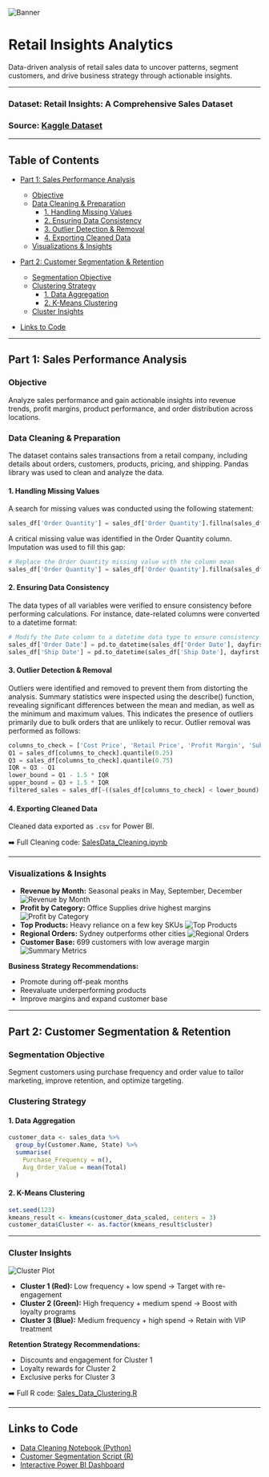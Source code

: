 ![Banner](images/Retail_Banner.png)

# Retail Insights Analytics 
Data-driven analysis of retail sales data to uncover patterns, segment customers, and drive business strategy through actionable insights.

---
### Dataset: Retail Insights: A Comprehensive Sales Dataset  
### Source: [Kaggle Dataset](https://www.kaggle.com/datasets/rajneesh231/retail-insights-a-comprehensive-sales-dataset/data)
---
##  Table of Contents

- [Part 1: Sales Performance Analysis](#part-1-sales-performance-analysis)
  - [Objective](#objective)
  - [Data Cleaning & Preparation](#data-cleaning--preparation)
    - [1. Handling Missing Values](#1-handling-missing-values)
    - [2. Ensuring Data Consistency](#2-ensuring-data-consistency)
    - [3. Outlier Detection & Removal](#3-outlier-detection--removal)
    - [4. Exporting Cleaned Data](#4-exporting-cleaned-data)
  - [Visualizations & Insights](#visualizations--insights)

- [Part 2: Customer Segmentation & Retention](#part-2-customer-segmentation--retention)
  - [Segmentation Objective](#segmentation-objective)
  - [Clustering Strategy](#clustering-strategy)
    - [1. Data Aggregation](#1-data-aggregation)
    - [2. K-Means Clustering](#2-k-means-clustering)
  - [Cluster Insights](#cluster-insights)

- [Links to Code](#links-to-code)
---
## Part 1: Sales Performance Analysis

### Objective
Analyze sales performance and gain actionable insights into revenue trends, profit margins, product performance, and order distribution across locations.

### Data Cleaning & Preparation
The dataset contains sales transactions from a retail company, including details about orders, customers, products, pricing, and shipping. Pandas library was used to clean and analyze the data.

#### 1. Handling Missing Values
A search for missing values was conducted using the following statement:
```python
sales_df['Order Quantity'] = sales_df['Order Quantity'].fillna(sales_df['Order Quantity'].mean())
```
A critical missing value was identified in the Order Quantity column. Imputation was used to fill this gap:
```python
# Replace the Order Quantity missing value with the column mean
sales_df['Order Quantity'] = sales_df['Order Quantity'].fillna(sales_df['Order Quantity'].mean())
```

#### 2. Ensuring Data Consistency
The data types of all variables were verified to ensure consistency before performing calculations. For instance, date-related columns were converted to a datetime format:
```python
# Modify the Date column to a datetime data type to ensure consistency
sales_df['Order Date'] = pd.to_datetime(sales_df['Order Date'], dayfirst = True)
sales_df['Ship Date'] = pd.to_datetime(sales_df['Ship Date'], dayfirst = True)
```

#### 3. Outlier Detection & Removal
Outliers were identified and removed to prevent them from distorting the analysis. Summary statistics were inspected using the describe() function, revealing significant differences between the mean and median, as well as the minimum and maximum values. This indicates the presence of outliers primarily due to bulk orders that are unlikely to recur. Outlier removal was performed as follows:
```python
columns_to_check = ['Cost Price', 'Retail Price', 'Profit Margin', 'Sub Total', 'Discount $', 'Order Total', 'Total']
Q1 = sales_df[columns_to_check].quantile(0.25)
Q3 = sales_df[columns_to_check].quantile(0.75)
IQR = Q3 - Q1
lower_bound = Q1 - 1.5 * IQR
upper_bound = Q3 + 1.5 * IQR
filtered_sales = sales_df[~((sales_df[columns_to_check] < lower_bound) | (sales_df[columns_to_check] > upper_bound)).any(axis=1)].copy()
```

#### 4. Exporting Cleaned Data  
Cleaned data exported as `.csv` for Power BI.

➡️ Full Cleaning code: [SalesData_Cleaning.ipynb](SalesData_Cleaning.ipynb)

---

### Visualizations & Insights

- **Revenue by Month:** Seasonal peaks in May, September, December
![Revenue by Month](images/Revenue_by_month.png)  
- **Profit by Category:** Office Supplies drive highest margins
![Profit by Category](images/Profit_margin.png)  
- **Top Products:** Heavy reliance on a few key SKUs
![Top Products](images/Revenue_by_product.png)
- **Regional Orders:** Sydney outperforms other cities
![Regional Orders](images/order_by_city.png)  
- **Customer Base:** 699 customers with low average margin
![Summary Metrics](images/Performance_metrics.png)

**Business Strategy Recommendations:**
- Promote during off-peak months
- Reevaluate underperforming products
- Improve margins and expand customer base

---

## Part 2: Customer Segmentation & Retention

### Segmentation Objective
Segment customers using purchase frequency and order value to tailor marketing, improve retention, and optimize targeting.

### Clustering Strategy

#### 1. Data Aggregation
```r
customer_data <- sales_data %>%
  group_by(Customer.Name, State) %>%
  summarise(
    Purchase_Frequency = n(),
    Avg_Order_Value = mean(Total)
  )
```

#### 2. K-Means Clustering
```r
set.seed(123)
kmeans_result <- kmeans(customer_data_scaled, centers = 3)
customer_data$Cluster <- as.factor(kmeans_result$cluster)
```

---

### Cluster Insights

![Cluster Plot](images/Customer_segmentation.png)

- **Cluster 1 (Red):** Low frequency + low spend → Target with re-engagement
- **Cluster 2 (Green):** High frequency + medium spend → Boost with loyalty programs
- **Cluster 3 (Blue):** Medium frequency + high spend → Retain with VIP treatment

**Retention Strategy Recommendations:**
- Discounts and engagement for Cluster 1  
- Loyalty rewards for Cluster 2  
- Exclusive perks for Cluster 3  

➡️ Full R code: [Sales_Data_Clustering.R](Sales_Data_Clustering.R)

---

## Links to Code

- [Data Cleaning Notebook (Python)](SalesData_Cleaning.ipynb)  
- [Customer Segmentation Script (R)](Sales_Data_Clustering.R)
- [Interactive Power BI Dashboard](Retail_data_Visualization-2.pbix)
